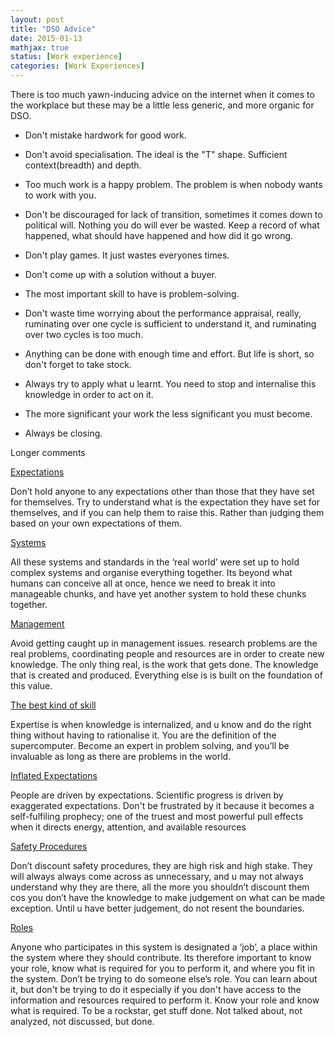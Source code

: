 ```yaml
---
layout: post
title: "DSO Advice"
date: 2015-01-13
mathjax: true
status: [Work experience]
categories: [Work Experiences]
---
```


There is too much yawn-inducing advice on the internet when it comes to the workplace but these may be a little less generic, and more organic for DSO.

* Don't mistake hardwork for good work.

* Don't avoid specialisation. The ideal is the "T" shape. Sufficient context(breadth) and depth. 

* Too much work is a happy problem. The problem is when nobody wants to work with you.

* Don't be discouraged for lack of transition, sometimes it comes down to political will. Nothing you do will ever be wasted. Keep a record of what happened, what should have happened and how
did it go wrong.

* Don't play games. It just wastes everyones times.

* Don't come up with a solution without a buyer.

* The most important skill to have is problem-solving.

* Don't waste time worrying about the performance appraisal, really, ruminating over one cycle is sufficient to understand it, and ruminating over two cycles is too much.

* Anything can be done with enough time and effort. But life is short, so don't forget to take stock.

* Always try to apply what u learnt. You need to stop and internalise this knowledge in order to act on it.

* The more significant your work the less significant you must become.

* Always be closing.

Longer comments

<u>Expectations</u>

Don’t hold anyone to any expectations other than those that they have set for themselves. Try
to understand what is the expectation they have set for themselves, and if you can help them to
raise this. Rather than judging them based on your own expectations of them.

<u>Systems</u>

All these systems and standards in the ‘real world’ were set up to hold complex systems and
organise everything together. Its beyond what humans can conceive all at once, hence we need to
break it into manageable chunks, and have yet another system to hold these chunks together.

<u>Management</u>

Avoid getting caught up in management issues. research problems are the real problems,
coordinating people and resources are in order to create new knowledge. The only thing real,
is the work that gets done. The knowledge that is created and produced. Everything else is is
built on the foundation of this value.

<u>The best kind of skill</u>

Expertise is when knowledge is internalized, and u know and do the right thing without having
to rationalise it. You are the definition of the supercomputer. Become an expert in problem
solving, and you’ll be invaluable as long as there are problems in the world.

<u>Inflated Expectations</u>

People are driven by expectations. Scientific progress is driven by exaggerated expectations.
Don't be frustrated by it because it becomes a self-fulfiling prophecy; one of the truest and most powerful pull effects when it
directs energy, attention, and available resources

<u>Safety Procedures</u>

Don’t discount safety procedures, they are high risk and high stake. They will always always
come across as unnecessary, and u may not always understand why they are there, all the more
you shouldn’t discount them cos you don’t have the knowledge to make judgement on what can be
made exception. Until u have better judgement, do not resent the boundaries.

<u>Roles</u>

Anyone who participates in this system is designated a ‘job’, a place within the system where they should contribute. Its therefore important to know your role, know what is required for you to perform it, and where you fit in the system. Don’t be trying to do someone else’s role. You can learn about it, but don't be trying to do it especially if you don't have access to the information and resources required to perform it. Know your role and know what is required. To be a rockstar, get stuff done. Not talked about, not analyzed, not discussed, but done.
